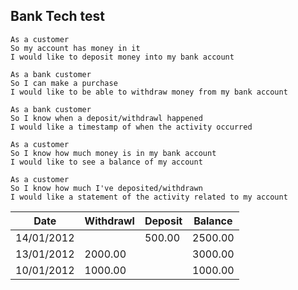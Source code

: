 ## Bank Tech test

````
As a customer
So my account has money in it
I would like to deposit money into my bank account

As a bank customer
So I can make a purchase
I would like to be able to withdraw money from my bank account

As a bank customer
So I know when a deposit/withdrawl happened
I would like a timestamp of when the activity occurred

As a customer
So I know how much money is in my bank account
I would like to see a balance of my account

As a customer
So I know how much I've deposited/withdrawn
I would like a statement of the activity related to my account
````

| Date               | Withdrawl          | Deposit            | Balance            |
|--------------------|--------------------|--------------------|--------------------|
| 14/01/2012         |                    | 500.00             | 2500.00            |
| 13/01/2012         | 2000.00            |                    | 3000.00            |
| 10/01/2012         | 1000.00            |                    | 1000.00            |

